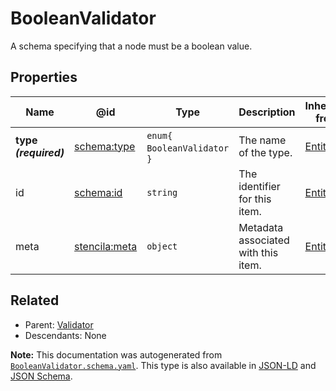 # BooleanValidator

A schema specifying that a node must be a boolean value.

## Properties

| Name                  | @id                                                   | Type                           | Description                         | Inherited from        |
| --------------------- | ----------------------------------------------------- | ------------------------------ | ----------------------------------- | --------------------- |
| **type _(required)_** | [schema:type](https://schema.org/type)                | `enum{`​`BooleanValidator`​`}` | The name of the type.               | [Entity](./Entity.md) |
| id                    | [schema:id](https://schema.org/id)                    | `string`                       | The identifier for this item.       | [Entity](./Entity.md) |
| meta                  | [stencila:meta](https://schema.stenci.la/meta.jsonld) | `object`                       | Metadata associated with this item. | [Entity](./Entity.md) |

## Related

-   Parent: [Validator](./Validator.md)
-   Descendants: None

**Note:** This documentation was autogenerated from [`BooleanValidator.schema.yaml`](https://github.com/stencila/schema/blob/master/schema/BooleanValidator.schema.yaml). This type is also available in [JSON-LD](https://schema.stenci.la/BooleanValidator.jsonld) and [JSON Schema](https://schema.stenci.la/BooleanValidator.schema.json).
